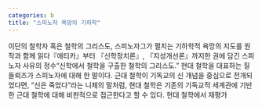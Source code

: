 ```yaml
---
categories: b
title: "스피노자 욕망의 기하학"
---
```

이단의 철학자 혹은 철학의 그리스도, 스피노자그가 펼치는 기하학적 욕망의 지도를 원작과 함께 읽다『에티카』부터 『신학정치론』, 『지성개선론』까지한 권에 담긴 스피노자 사유의 정수&ldquo;신학에서 철학을 구출한 철학의 그리스도.&rdquo; 현대 철학을 대표하는 질 들뢰즈가 스피노자에 대해 한 말이다. 근대 철학이 기독교의 신 개념을 중심으로 전개되었다면, &ldquo;신은 죽었다&rdquo;라는 니체의 말처럼, 현대 철학은 기존의 기독교적 세계관에 기반한 근대 철학에 대해 비판적으로 접근한다고 할 수 있다. 현대 철학에서 재평가